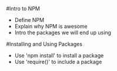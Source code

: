 #Intro to NPM

* Define NPM
* Explain why NPM is awesome
* Intro the packages we will end up using

#Installing and Using Packages

* Use 'npm install' to install a package
* Use 'require()' to include a package